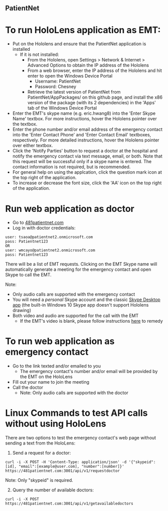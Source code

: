 ## PatientNet

# To run HoloLens application as EMT:

* Put on the Hololens and ensure that the PatientNet application is installed
  * If it is not installed:
    * From the Hololens, open Settings > Network & Internet > Advanced Options to obtain the IP address of the Hololens
    * From a web browser, enter the IP address of the Hololens and hit enter to open the Windows Device Portal
      * Username: PatientNet
      * Password: Chesney
    * Retrieve the latest version of PatientNet from PatientNet/AppPackages/ on this github page, and install the x86 version of the package (with its 2 dependencies) in the 'Apps' tab of the Windows Device Portal
* Enter the EMT's skype name (e.g. eric.hwang8) into the 'Enter Skype Name' textbox. For more instructions, hover the Hololens pointer over the textbox.
* Enter the phone number and/or email address of the emergency contact into the 'Enter Contact Phone' and 'Enter Contact Email' textboxes, respectively. For more detailed instructions, hover the Hololens pointer over either textbox. 
* Click the 'Notify Parties' button to request a doctor at the hospital and notify the emergency contact via text message, email, or both. Note that this request will be successful only if a skype name is entered. The contact information is not required, but is recommended.
* For general help on using the applcation, click the question mark icon at the top right of the application.
* To increase or decrease the font size, click the 'AA' icon on the top right of the application.

# Run web application as doctor

* Go to [481patientnet.com](https://481patientnet.com)
* Log in with doctor credentials:

```
user: tsaoa@patientnet2.onmicrosoft.com
pass: Patientnet123
OR
user: wmcayo@patientnet2.onmicrosoft.com
pass: Patientnet123
```
There will be a list of EMT requests. Clicking on the EMT Skype name will automatically generate a meeting for the emergency contact and open Skype to call the EMT.

Note:
  * Only audio calls are supported with the emergency contact
  * You will need a <i>personal</i> Skype account and the classic [Skype Desktop app](https://www.skype.com/en/download-skype/skype-for-computer/) (the built-in Windows 10 Skype app doesn't support Hololens drawing)
  * Both video and audio are supported for the call with the EMT
    * If the EMT's video is blank, please follow instructions [here](https://forums.hololens.com/discussion/2343/hololens-add-in-is-causing-black-screen) to remedy

# To run web application as emergency contact
* Go to the link texted and/or emailed to you
  * The emergency contact's number and/or email will be provided by the EMT on the HoloLens
* Fill out your name to join the meeting
* Call the doctor
  * Note: Only audio calls are supported with the doctor

# Linux Commands to test API calls without using HoloLens

There are two options to test the emergency contact's web page without sending a text from the HoloLens:

1. Send a request for a doctor:
```
curl -i -X POST -H 'Content-Type: application/json' -d '{"skypeid":[id], "email":[example@user.com], "number":[number]}' https://481patientnet.com:3001/api/v1/requestdoctor
```
Note: Only "skypeid" is required.

2. Query the number of available doctors:
```
curl -i -X POST https://481patientnet.com:3001/api/v1/getavailabledoctors
```
